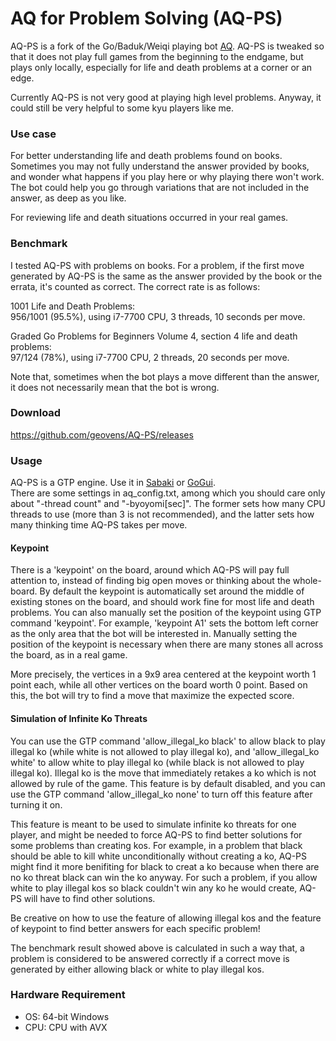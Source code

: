 # AQ for Problem Solving (AQ-PS)
AQ-PS is a fork of the Go/Baduk/Weiqi playing bot [AQ](https://github.com/ymgaq/AQ). AQ-PS is tweaked so that it does not play full games from the beginning to the endgame, but plays only locally, especially for life and death problems at a corner or an edge.  

Currently AQ-PS is not very good at playing high level problems. Anyway, it could still be very helpful to some kyu players like me.  

### Use case
For better understanding life and death problems found on books. Sometimes you may not fully understand the answer provided by books, and wonder what happens if you play here or why playing there won't work. The bot could help you go through variations that are not included in the answer, as deep as you like.  

For reviewing life and death situations occurred in your real games.

### Benchmark
I tested AQ-PS with problems on books. For a problem, if the first move generated by AQ-PS is the same as the answer provided by the book or the errata, it's counted as correct. The correct rate is as follows:

1001 Life and Death Problems:  
	956/1001 (95.5%), using i7-7700 CPU, 3 threads, 10 seconds per move.  
  
Graded Go Problems for Beginners Volume 4, section 4 life and death problems:  
	97/124 (78%), using i7-7700 CPU, 2 threads, 20 seconds per move.  
  
Note that, sometimes when the bot plays a move different than the answer, it does not necessarily mean that the bot is wrong.  

### Download

https://github.com/geovens/AQ-PS/releases

### Usage

AQ-PS is a GTP engine. Use it in [Sabaki](http://sabaki.yichuanshen.de/) or [GoGui](https://sourceforge.net/projects/gogui/).  
There are some settings in aq_config.txt, among which you should care only about "-thread count" and "-byoyomi[sec]". The former sets how many CPU threads to use (more than 3 is not recommended), and the latter sets how many thinking time AQ-PS takes per move.

#### Keypoint
There is a 'keypoint' on the board, around which AQ-PS will pay full attention to, instead of finding big open moves or thinking about the whole-board. By default the keypoint is automatically set around the middle of existing stones on the board, and should work fine for most life and death problems. You can also manually set the position of the keypoint using GTP command 'keypoint'. For example, 'keypoint A1' sets the bottom left corner as the only area that the bot will be interested in. Manually setting the position of the keypoint is necessary when there are many stones all across the board, as in a real game.

More precisely, the vertices in a 9x9 area centered at the keypoint worth 1 point each, while all other vertices on the board worth 0 point. Based on this, the bot will try to find a move that maximize the expected score. 

#### Simulation of Infinite Ko Threats
You can use the GTP command 'allow_illegal_ko black' to allow black to play illegal ko (while white is not allowed to play illegal ko), and 'allow_illegal_ko white' to allow white to play illegal ko (while black is not allowed to play illegal ko). Illegal ko is the move that immediately retakes a ko which is not allowed by rule of the game. This feature is by default disabled, and you can use the GTP command 'allow_illegal_ko none' to turn off this feature after turning it on.

This feature is meant to be used to simulate infinite ko threats for one player, and might be needed to force AQ-PS to find better solutions for some problems than creating kos. For example, in a problem that black should be able to kill white unconditionally without creating a ko, AQ-PS might find it more benifiting for black to creat a ko because when there are no ko threat black can win the ko anyway. For such a problem, if you allow white to play illegal kos so black couldn't win any ko he would create, AQ-PS will have to find other solutions.  

Be creative on how to use the feature of allowing illegal kos and the feature of keypoint to find better answers for each specific problem!

The benchmark result showed above is calculated in such a way that, a problem is considered to be answered correctly if a correct move is generated by either allowing black or white to play illegal kos.

### Hardware Requirement
- OS: 64-bit Windows  
- CPU: CPU with AVX


